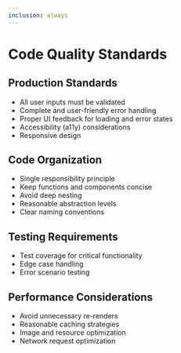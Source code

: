 ```yaml
---
inclusion: always
---
```


# Code Quality Standards

## Production Standards
- All user inputs must be validated
- Complete and user-friendly error handling
- Proper UI feedback for loading and error states
- Accessibility (a11y) considerations
- Responsive design

## Code Organization
- Single responsibility principle
- Keep functions and components concise
- Avoid deep nesting
- Reasonable abstraction levels
- Clear naming conventions

## Testing Requirements
- Test coverage for critical functionality
- Edge case handling
- Error scenario testing

## Performance Considerations
- Avoid unnecessary re-renders
- Reasonable caching strategies
- Image and resource optimization
- Network request optimization
